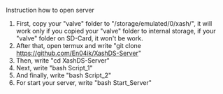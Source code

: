 Instruction how to open server
1. First, copy your "valve" folder to "/storage/emulated/0/xash/", it will work only if you copied your "valve" folder to internal storage, if your "valve" folder on SD-Card, it won't be work.
2. After that, open termux and write "git clone https://github.com/En04ik/XashDS-Server"
3. Then, write "cd XashDS-Server"
4. Next, write  "bash Script_1"
5. And finally, write "bash Script_2"
6. For start your server, write "bash Start_Server"
